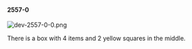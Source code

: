 #### 2557-0
![dev-2557-0-0.png](https://github.com/lil-lab/nlvr/raw/master/nlvr/dev/images/1/dev-2557-0-0.png "dev-2557-0-0.png")

There is a box with 4 items and 2 yellow squares in the middle.